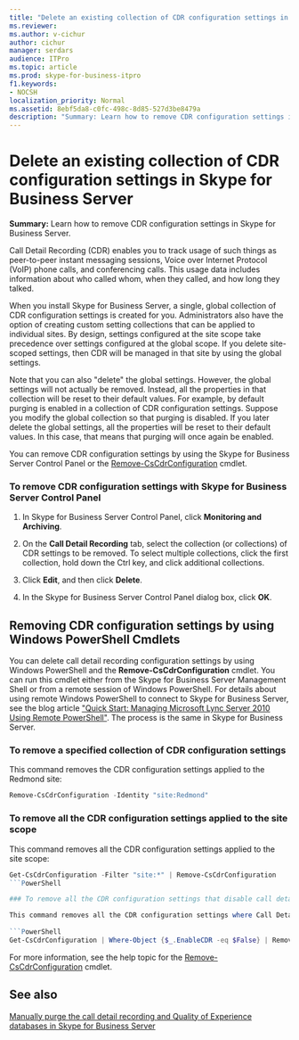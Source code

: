 ```yaml
---
title: "Delete an existing collection of CDR configuration settings in Skype for Business Server"
ms.reviewer: 
ms.author: v-cichur
author: cichur
manager: serdars
audience: ITPro
ms.topic: article
ms.prod: skype-for-business-itpro
f1.keywords:
- NOCSH
localization_priority: Normal
ms.assetid: 8ebf5da8-c0fc-498c-8d85-527d3be8479a
description: "Summary: Learn how to remove CDR configuration settings in Skype for Business Server."
---
```


# Delete an existing collection of CDR configuration settings in Skype for Business Server
 
**Summary:** Learn how to remove CDR configuration settings in Skype for Business Server.
  
Call Detail Recording (CDR) enables you to track usage of such things as peer-to-peer instant messaging sessions, Voice over Internet Protocol (VoIP) phone calls, and conferencing calls. This usage data includes information about who called whom, when they called, and how long they talked.
  
When you install Skype for Business Server, a single, global collection of CDR configuration settings is created for you. Administrators also have the option of creating custom setting collections that can be applied to individual sites. By design, settings configured at the site scope take precedence over settings configured at the global scope. If you delete site-scoped settings, then CDR will be managed in that site by using the global settings.
  
Note that you can also "delete" the global settings. However, the global settings will not actually be removed. Instead, all the properties in that collection will be reset to their default values. For example, by default purging is enabled in a collection of CDR configuration settings. Suppose you modify the global collection so that purging is disabled. If you later delete the global settings, all the properties will be reset to their default values. In this case, that means that purging will once again be enabled.
  
You can remove CDR configuration settings by using the Skype for Business Server Control Panel or the [Remove-CsCdrConfiguration](/powershell/module/skype/remove-cscdrconfiguration?view=skype-ps) cmdlet.
  
### To remove CDR configuration settings with Skype for Business Server Control Panel

1. In Skype for Business Server Control Panel, click **Monitoring and Archiving**. 
    
2. On the **Call Detail Recording** tab, select the collection (or collections) of CDR settings to be removed. To select multiple collections, click the first collection, hold down the Ctrl key, and click additional collections.
    
3. Click **Edit**, and then click **Delete**.
    
4. In the Skype for Business Server Control Panel dialog box, click **OK**.
    
## Removing CDR configuration settings by using Windows PowerShell Cmdlets

You can delete call detail recording configuration settings by using Windows PowerShell and the **Remove-CsCdrConfiguration** cmdlet. You can run this cmdlet either from the Skype for Business Server Management Shell or from a remote session of Windows PowerShell. For details about using remote Windows PowerShell to connect to Skype for Business Server, see the blog article ["Quick Start: Managing Microsoft Lync Server 2010 Using Remote PowerShell"](https://go.microsoft.com/fwlink/p/?linkId=255876). The process is the same in Skype for Business Server.
  
### To remove a specified collection of CDR configuration settings

 This command removes the CDR configuration settings applied to the Redmond site:
    
  ```PowerShell
  Remove-CsCdrConfiguration -Identity "site:Redmond"
  ```

### To remove all the CDR configuration settings applied to the site scope

 This command removes all the CDR configuration settings applied to the site scope:
    
  ```PowerShell
  Get-CsCdrConfiguration -Filter "site:*" | Remove-CsCdrConfiguration
  ```PowerShell

### To remove all the CDR configuration settings that disable call detail recording

 This command removes all the CDR configuration settings where Call Detail recording has been disabled:
    
  ```PowerShell
  Get-CsCdrConfiguration | Where-Object {$_.EnableCDR -eq $False} | Remove-CsCdrConfiguration
  ```

For more information, see the help topic for the [Remove-CsCdrConfiguration](/powershell/module/skype/remove-cscdrconfiguration?view=skype-ps) cmdlet.
  
## See also

[Manually purge the call detail recording and Quality of Experience databases in Skype for Business Server](../../deploy/deploy-monitoring/purgecall-detail-recording-and-qoe.md)